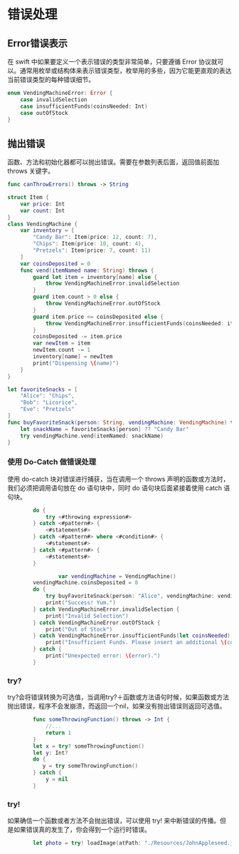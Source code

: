 # 错误处理

## Error错误表示

在 swift 中如果要定义一个表示错误的类型非常简单，只要遵循 Error 协议就可以。通常用枚举或结构体来表示错误类型，枚举用的多些，因为它能更直观的表达当前错误类型的每种错误细节。

```swift
enum VendingMachineError: Error {
    case invalidSelection
    case insufficientFunds(coinsNeeded: Int)
    case outOfStock
}
```

## 抛出错误

函数、方法和初始化器都可以抛出错误。需要在参数列表后面，返回值前面加 throws 关键字。

```swift
func canThrowErrors() throws -> String
```

```swift
struct Item {
    var price: Int
    var count: Int
}
class VendingMachine {
    var inventory = [
        "Candy Bar": Item(price: 12, count: 7),
        "Chips": Item(price: 10, count: 4),
        "Pretzels": Item(price: 7, count: 11)
    ]
    var coinsDeposited = 0
    func vend(itemNamed name: String) throws {
        guard let item = inventory[name] else {
            throw VendingMachineError.invalidSelection
        }
        guard item.count > 0 else {
            throw VendingMachineError.outOfStock
        }
        guard item.price <= coinsDeposited else {
            throw VendingMachineError.insufficientFunds(coinsNeeded: item.price - coinsDeposited)
        }
        coinsDeposited -= item.price
        var newItem = item
        newItem.count -= 1
        inventory[name] = newItem
        print("Dispensing \(name)")
    }
}

let favoriteSnacks = [
    "Alice": "Chips",
    "Bob": "Licorice",
    "Eve": "Pretzels"
]
func buyFavoriteSnack(person: String, vendingMachine: VendingMachine) throws {
    let snackName = favoriteSnacks[person] ?? "Candy Bar"
    try vendingMachine.vend(itemNamed: snackName)
}
```

### 使用 Do-Catch 做错误处理

使用 do-catch 块对错误进行捕获，当在调用一个 throws 声明的函数或方法时，我们必须把调用语句放在 do 语句块中，同时 do 语句块后面紧接着使用 catch 语句块。

```swift
        do {
            try <#throwing expression#>
        } catch <#pattern#> {
            <#statements#>
        } catch <#pattern#> where <#condition#> {
            <#statements#>
        } catch <#pattern#> {
            <#statements#>
        }
```

```swift
				var vendingMachine = VendingMachine()
        vendingMachine.coinsDeposited = 8
        do {
            try buyFavoriteSnack(person: "Alice", vendingMachine: vendingMachine)
            print("Success! Yum.")
        } catch VendingMachineError.invalidSelection {
            print("Invalid Selection")
        } catch VendingMachineError.outOfStock {
            print("Out of Stock")
        } catch VendingMachineError.insufficientFunds(let coinsNeeded) {
            print("Insufficient Funds. Please insert an additional \(coinsNeeded) coins")
        } catch {
            print("Unexpected error: \(error).")
        }
```

### try?

try?会将错误转换为可选值，当调用try?＋函数或方法语句时候，如果函数或方法抛出错误，程序不会发崩溃，而返回一个nil，如果没有抛出错误则返回可选值。

```swift
        func someThrowingFunction() throws -> Int {
            //...
            return 1
        }
        let x = try? someThrowingFunction()
        let y: Int?
        do {
           y = try someThrowingFunction()
        } catch {
            y = nil
        }
```

### try!

如果确信一个函数或者方法不会抛出错误，可以使用 try! 来中断错误的传播。但是如果错误真的发生了，你会得到一个运行时错误。

```swift
        let photo = try! loadImage(atPath: "./Resources/JohnAppleseed.jpg")
```

